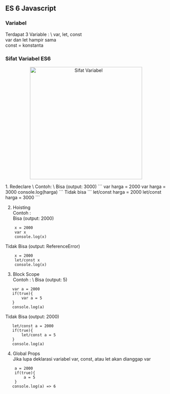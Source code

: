 ## ES 6 Javascript 
### Variabel
Terdapat 3 Variable : \ 
var, let, const \
var dan let hampir sama \
const = konstanta

### Sifat Variabel ES6
<p align="center">
  <img src="https://miro.medium.com/max/1230/1*sUBeBuOB8pAuMPfw9BQmvA.png" width="350" title="Sifat Variabel">  
</p>
1. Redeclare \
Contoh: \
Bisa (output: 3000)
```
    var harga = 2000
    var harga = 3000
    console.log(harga)
```
Tidak bisa 
```
    let/const harga = 2000
    let/const harga = 3000
```

2. Hoisting \
Contoh : \
Bisa (output: 2000)
```
    x = 2000
    var x
    console.log(x)
```
Tidak Bisa (output: ReferenceError)
```
    x = 2000
    let/const x
    console.log(x)
```

3. Block Scope \
Contoh : \ 
Bisa (output: 5)
```
   var a = 2000
   if(true){
       var a = 5
   }
   console.log(a)
```
Tidak Bisa (output: 2000)
```
   let/const a = 2000
   if(true){
       let/const a = 5
   }
   console.log(a)
```

4. Global Props \
Jika lupa deklarasi variabel var, const, atau let akan dianggap var
```
    a = 2000
    if(true){
        a = 5
    }
   console.log(a) => 6
```
